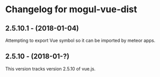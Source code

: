 # Changelog for mogul-vue-dist

## 2.5.10.1 - (2018-01-04)

Attempting to export Vue symbol so it can be imported by meteor apps.

## 2.5.10 - (2018-01-?)

This version tracks version 2.5.10 of vue.js.
